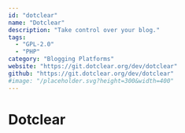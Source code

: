 ```yaml
---
id: "dotclear"
name: "Dotclear"
description: "Take control over your blog."
tags:
  - "GPL-2.0"
  - "PHP"
category: "Blogging Platforms"
website: "https://git.dotclear.org/dev/dotclear"
github: "https://git.dotclear.org/dev/dotclear"
#image: "/placeholder.svg?height=300&width=400"
---
```


# Dotclear

